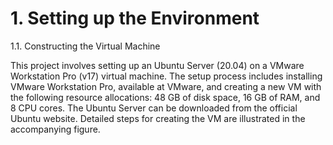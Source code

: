 # 1. Setting up the Environment

1.1. Constructing the Virtual Machine


This project involves setting up an Ubuntu Server (20.04) on a VMware Workstation Pro (v17) virtual machine. The setup process includes installing VMware Workstation Pro, available at VMware, and creating a new VM with the following resource allocations: 48 GB of disk space, 16 GB of RAM, and 8 CPU cores. The Ubuntu Server can be downloaded from the official Ubuntu website. Detailed steps for creating the VM are illustrated in the accompanying figure.
